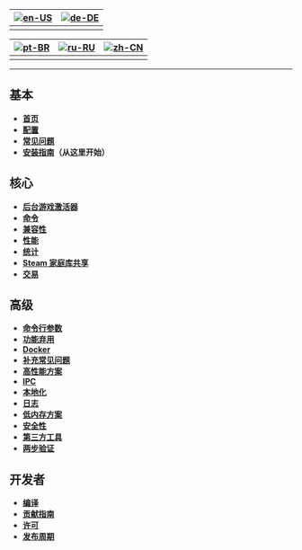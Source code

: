 | [![en-US](https://raw.githubusercontent.com/hjnilsson/country-flags/master/png100px/us.png)](https://github.com/JustArchiNET/ArchiSteamFarm/wiki/Home) | [![de-DE](https://raw.githubusercontent.com/hjnilsson/country-flags/master/png100px/de.png)](https://github.com/JustArchiNET/ArchiSteamFarm/wiki/Home-de-DE) |
| ------------------------------------------------------------------------------------------------------------------------------------------------------ | ------------------------------------------------------------------------------------------------------------------------------------------------------------ |
|                                                                                                                                                        |                                                                                                                                                              |

| [![pt-BR](https://raw.githubusercontent.com/hjnilsson/country-flags/master/png100px/br.png)](https://github.com/JustArchiNET/ArchiSteamFarm/wiki/Home-pt-BR) | [![ru-RU](https://raw.githubusercontent.com/hjnilsson/country-flags/master/png100px/ru.png)](https://github.com/JustArchiNET/ArchiSteamFarm/wiki/Home-ru-RU) | [![zh-CN](https://raw.githubusercontent.com/hjnilsson/country-flags/master/png100px/cn.png)](https://github.com/JustArchiNET/ArchiSteamFarm/wiki/Home-zh-CN) |
| ------------------------------------------------------------------------------------------------------------------------------------------------------------ | ------------------------------------------------------------------------------------------------------------------------------------------------------------ | ------------------------------------------------------------------------------------------------------------------------------------------------------------ |
|                                                                                                                                                              |                                                                                                                                                              |                                                                                                                                                              |

* * *

## 基本

* **[首页](https://github.com/JustArchiNET/ArchiSteamFarm/wiki/Home-zh-CN)**
* **[配置](https://github.com/JustArchiNET/ArchiSteamFarm/wiki/Configuration-zh-CN)**
* **[常见问题](https://github.com/JustArchiNET/ArchiSteamFarm/wiki/FAQ-zh-CN)**
* **[安装指南](https://github.com/JustArchiNET/ArchiSteamFarm/wiki/Setting-up-zh-CN)**&#8203;**（从这里开始）**

## 核心

* **[后台游戏激活器](https://github.com/JustArchiNET/ArchiSteamFarm/wiki/Background-games-redeemer-zh-CN)**
* **[命令](https://github.com/JustArchiNET/ArchiSteamFarm/wiki/Commands-zh-CN)**
* **[兼容性](https://github.com/JustArchiNET/ArchiSteamFarm/wiki/Compatibility-zh-CN)**
* **[性能](https://github.com/JustArchiNET/ArchiSteamFarm/wiki/Performance-zh-CN)**
* **[统计](https://github.com/JustArchiNET/ArchiSteamFarm/wiki/Statistics-zh-CN)**
* **[Steam 家庭库共享](https://github.com/JustArchiNET/ArchiSteamFarm/wiki/Steam-Family-Sharing-zh-CN)**
* **[交易](https://github.com/JustArchiNET/ArchiSteamFarm/wiki/Trading-zh-CN)**

## 高级

* **[命令行参数](https://github.com/JustArchiNET/ArchiSteamFarm/wiki/Command-line-arguments-zh-CN)**
* **[功能弃用](https://github.com/JustArchiNET/ArchiSteamFarm/wiki/Deprecation-zh-CN)**
* **[Docker](https://github.com/JustArchiNET/ArchiSteamFarm/wiki/Docker-zh-CN)**
* **[补充常见问题](https://github.com/JustArchiNET/ArchiSteamFarm/wiki/Extended-FAQ-zh-CN)**
* **[高性能方案](https://github.com/JustArchiNET/ArchiSteamFarm/wiki/High-performance-setup-zh-CN)**
* **[IPC](https://github.com/JustArchiNET/ArchiSteamFarm/wiki/IPC-zh-CN)**
* **[本地化](https://github.com/JustArchiNET/ArchiSteamFarm/wiki/Localization-zh-CN)**
* **[日志](https://github.com/JustArchiNET/ArchiSteamFarm/wiki/Logging-zh-CN)**
* **[低内存方案](https://github.com/JustArchiNET/ArchiSteamFarm/wiki/Low-memory-setup-zh-CN)**
* **[安全性](https://github.com/JustArchiNET/ArchiSteamFarm/wiki/Security-zh-CN)**
* **[第三方工具](https://github.com/JustArchiNET/ArchiSteamFarm/wiki/Third-party-tools-zh-CN)**
* **[两步验证](https://github.com/JustArchiNET/ArchiSteamFarm/wiki/Two-factor-authentication-zh-CN)**

## 开发者

* **[编译](https://github.com/JustArchiNET/ArchiSteamFarm/wiki/Compilation-zh-CN)**
* **[贡献指南](https://github.com/JustArchiNET/ArchiSteamFarm/blob/master/.github/CONTRIBUTING.md)**
* **[许可](https://github.com/JustArchiNET/ArchiSteamFarm/wiki/License-zh-CN)**
* **[发布周期](https://github.com/JustArchiNET/ArchiSteamFarm/wiki/Release-cycle-zh-CN)**